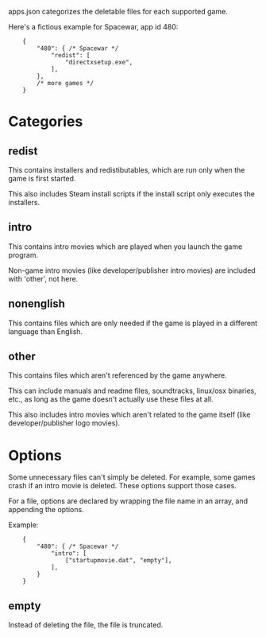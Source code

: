 apps.json categorizes the deletable files for each supported game.

Here's a fictious example for Spacewar, app id 480:

		{
			"480": { /* Spacewar */
				"redist": [
					"directxsetup.exe",
				],
			},
			/* more games */
		}

Categories
==========

redist
------
This contains installers and redistibutables, which are run only when the game is first started.

This also includes Steam install scripts if the install script only executes the installers.

intro
-----
This contains intro movies which are played when you launch the game program.

Non-game intro movies (like developer/publisher intro movies) are included with 'other', not here.

nonenglish
----------
This contains files which are only needed if the game is played in a different language than English.

other
-----
This contains files which aren't referenced by the game anywhere.

This can include manuals and readme files, soundtracks, linux/osx binaries, etc., as long as the game doesn't actually use these files at all.

This also includes intro movies which aren't related to the game itself (like developer/publisher logo movies).

Options
=======
Some unnecessary files can't simply be deleted. For example, some games crash if an intro movie is deleted. These options support those cases.

For a file, options are declared by wrapping the file name in an array, and appending the options.

Example:

		{
			"480": { /* Spacewar */
				"intro": [
					["startupmovie.dat", "empty"],
				],
			}
		}

empty
-----
Instead of deleting the file, the file is truncated.
